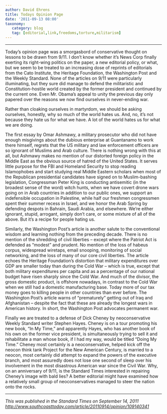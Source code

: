 ```yaml
---
author: David Ehrens
title: Todays Opinion Page
date: '2011-09-13 08:00'
taxonomy:
   category: blog
   tag: [editorial,link,freedoms,torture,militarism]
---
```

---

Today’s opinion page was a smorgasbord of conservative thought on lessons to be drawn from 9/11. I don’t know whether it’s News Corp finally exerting its right-wing politics on the paper, a new editorial policy, or what, but we seem to be treated to an increasing dose of reprints of editorials from the Cato Institute, the Heritage Foundation, the Washington Post and the Weekly Standard. None of the articles on 9/11 were particularly illuminating, but they sure did manage to defend the militaristic and Constitution-hostile world created by the former president and continued by the current one. Even Mr. Obama’s appeal to unity the previous day only papered over the reasons we now find ourselves in never-ending war.

Rather than cloaking ourselves in martyrdom, we should be asking ourselves, honestly, why so much of the world hates us. And, no, it’s not because they hate us for what we have. A lot of the world hates us for what we are doing.

The first essay by Omar Ashmawy, a military prosecutor who did not have enough misgivings about the dubious enterprise at Guantanamo to work there himself, regrets that the US military and law enforcement officers are so ignorant of Muslims and Arab culture. There is nothing wrong with this at all, but Ashmawy makes no mention of our distorted foreign policy in the Middle East as the obvious source of hatred of the United States. It serves little purpose for the FBI and Homeland Security to stop reading Islamophobes and start studying real Middle Eastern scholars when most of the Republican presidential candidates have signed on to Muslim-bashing legislation, Congressman Peter King is conducting antisemitic (in the broadest sense of the word) witch hunts, when we have covert drone wars going on in Arab countries in addition to our public ones, we support an indefensible occupation in Palestine, while half our freshmen congressmen spent their summer recess in Israel, and we honor the Arab Spring by defending despots in Bahrain, Saudi Arabia, and elsewhere. We’re either ignorant, stupid, arrogant, simply don’t care, or some mixture of all of the above. But it’s a recipe for people hating us.

Similarly, the Washington Post’s article is another salute to the conventional wisdom and learning nothing from the preceding decade. There is no mention of the shredding of civil liberties – except where the Patriot Act is defended as “modest” and prudent. No mention of the loss of habeus corpus, widespread wiretaps, email snooping, monitoring of social networking, and the loss of many of our core civil liberties. The article echoes the Heritage Foundation’s distortion that military expenditures over GDP are smaller today than during the Cold War – which is true, except that both military expenditures per capita and as a percentage of our national budget have risen sharply since the Cold War. And much of the divisor, the gross domestic product, is offshore nowadays, in contrast to the Cold War when we still had a domestic manufacturing base. Today more of our tax money goes to killing people in other countries than ever before. The Washington Post’s article warns of “prematurely” getting out of Iraq and Afghanistan – despite the fact that these are already the longest wars in American history. In short, the Washington Post advocates permanent war.

Finally we are treated to a defense of Dick Cheney by neoconservative Weekly Standard writer Stephen Hayes. Cheney is on a tour promoting his new book, “In My Time,” and apparently Hayes, who has another book of his own on the former vice president, is simultaneously trying to sell it and rehabilitate a man whose book, if I had my way, would be titled “Doing My Time.” Cheney most certainly is a neoconservative, helped kick off the neocon think tank Project for the New American Century, is married to a neocon, most certainly did attempt to expand the powers of the executive branch, and most assuredly does not lose one second of sleep over his involvement in the most disastrous American war since the Civil War. Why, on an anniversary of 9/11, is the Standard Times interested in repairing Cheney’s image with bald lies? A better editorial might have examined how a relatively small group of neoconservatives managed to steer the nation onto the rocks.

-----

*This was published in the Standard Times on September 14, 2011*<br>
*<http://www.southcoasttoday.com/article/20110914/opinion/109140341>*

